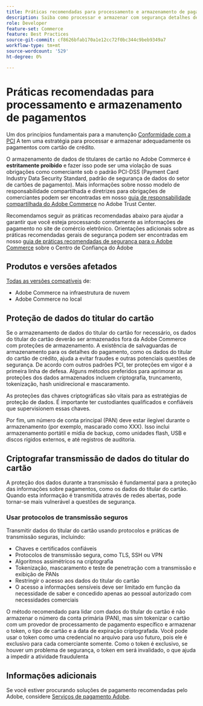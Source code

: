 ```yaml
---
title: Práticas recomendadas para processamento e armazenamento de pagamentos
description: Saiba como processar e armazenar com segurança detalhes de pagamento
role: Developer
feature-set: Commerce
feature: Best Practices
source-git-commit: cf8626bfab170a1e12cc72f0bc344c9beb9349a7
workflow-type: tm+mt
source-wordcount: '529'
ht-degree: 0%

---
```



# Práticas recomendadas para processamento e armazenamento de pagamentos

Um dos princípios fundamentais para a manutenção [Conformidade com a PCI](https://experienceleague.adobe.com/docs/commerce-admin/start/compliance/payments/compliance-pci.html) A tem uma estratégia para processar e armazenar adequadamente os pagamentos com cartão de crédito.

O armazenamento de dados de titulares de cartão no Adobe Commerce é **estritamente proibido** e fazer isso pode ser uma violação de suas obrigações como comerciante sob o padrão PCI-DSS (Payment Card Industry Data Security Standard, padrão de segurança de dados do setor de cartões de pagamento). Mais informações sobre nosso modelo de responsabilidade compartilhada e diretrizes para obrigações de comerciantes podem ser encontradas em nosso [guia de responsabilidade compartilhada do Adobe Commerce](https://www.adobe.com/content/dam/cc/en/trust-center/ungated/whitepapers/experience-cloud/adobe-commerce-shared-responsibility-guide.pdf) no Adobe Trust Center.

Recomendamos seguir as práticas recomendadas abaixo para ajudar a garantir que você esteja processando corretamente as informações de pagamento no site de comércio eletrônico. Orientações adicionais sobre as práticas recomendadas gerais de segurança podem ser encontradas em nosso [guia de práticas recomendadas de segurança para o Adobe Commerce](https://www.adobe.com/content/dam/cc/en/trust-center/ungated/whitepapers/experience-cloud/adobe-commerce-best-practices-guide.pdf) sobre o Centro de Confiança do Adobe

## Produtos e versões afetados

[Todas as versões compatíveis](../../../release/versions.md) de:

* Adobe Commerce na infraestrutura de nuvem
* Adobe Commerce no local

## Proteção de dados do titular do cartão

Se o armazenamento de dados do titular do cartão for necessário, os dados do titular do cartão deverão ser armazenados fora da Adobe Commerce com proteções de armazenamento. A existência de salvaguardas de armazenamento para os detalhes do pagamento, como os dados do titular do cartão de crédito, ajuda a evitar fraudes e outras potenciais questões de segurança. De acordo com outros padrões PCI, ter proteções em vigor é a primeira linha de defesa. Alguns métodos preferidos para aprimorar as proteções dos dados armazenados incluem criptografia, truncamento, tokenização, hash unidirecional e mascaramento.

As proteções das chaves criptográficas são vitais para as estratégias de proteção de dados. É importante ter custodiantes qualificados e confiáveis que supervisionem essas chaves.

Por fim, um número de conta principal (PAN) deve estar ilegível durante o armazenamento (por exemplo, mascarado como XXX). Isso inclui armazenamento portátil e mídia de backup, como unidades flash, USB e discos rígidos externos, e até registros de auditoria.

## Criptografar transmissão de dados do titular do cartão

A proteção dos dados durante a transmissão é fundamental para a proteção das informações sobre pagamentos, como os dados do titular do cartão. Quando esta informação é transmitida através de redes abertas, pode tornar-se mais vulnerável a questões de segurança.

### Usar protocolos de transmissão seguros

Transmitir dados do titular do cartão usando protocolos e práticas de transmissão seguras, incluindo:

* Chaves e certificados confiáveis
* Protocolos de transmissão segura, como TLS, SSH ou VPN
* Algoritmos assimétricos na criptografia
* Tokenização, mascaramento e teste de penetração com a transmissão e exibição de PANs
* Restringir o acesso aos dados do titular do cartão
* O acesso a informações sensíveis deve ser limitado em função da necessidade de saber e concedido apenas ao pessoal autorizado com necessidades comerciais

O método recomendado para lidar com dados do titular do cartão é não armazenar o número da conta primária (PAN), mas sim tokenizar o cartão com um provedor de processamento de pagamento específico e armazenar o token, o tipo de cartão e a data de expiração criptografada. Você pode usar o token como uma credencial no arquivo para uso futuro, pois ele é exclusivo para cada comerciante somente. Como o token é exclusivo, se houver um problema de segurança, o token em será invalidado, o que ajuda a impedir a atividade fraudulenta

## Informações adicionais

Se você estiver procurando soluções de pagamento recomendadas pelo Adobe, considere [Serviços de pagamento Adobe](https://experienceleague.adobe.com/docs/commerce-merchant-services/payment-services/overview.html).
